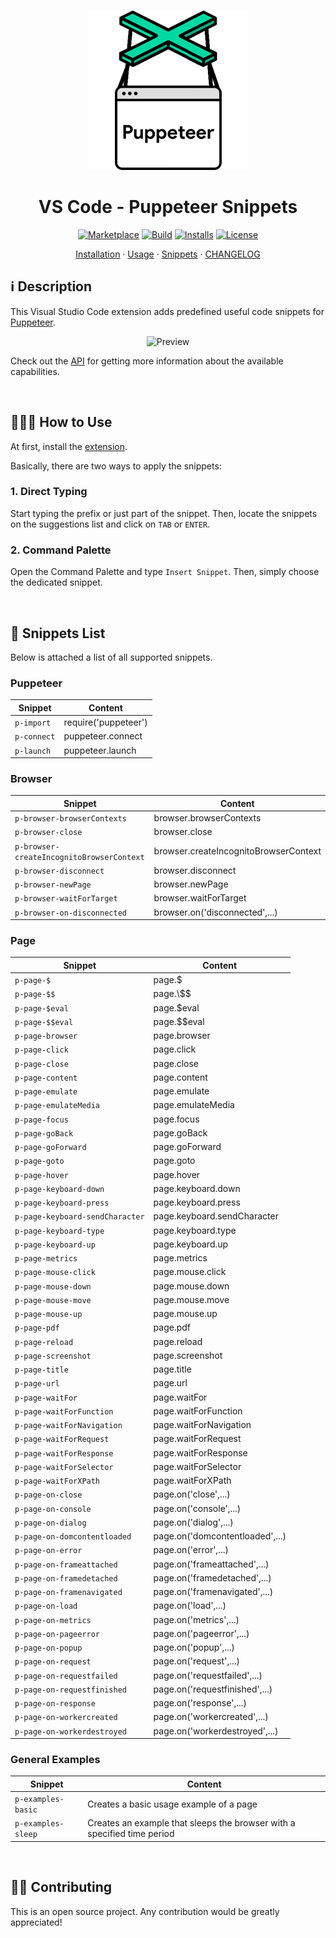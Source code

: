 <p align="center">
  <img src="https://github.com/nitayneeman/vscode-puppeteer-snippets/blob/master/images/puppeteer-logo.png?raw=true" alt="Puppeteer Logo">
</p>

<h1 align="center">VS Code - Puppeteer Snippets</h1>

<p align="center">
  <a href="https://marketplace.visualstudio.com/items?itemName=nitayneeman.puppeteer-snippets"><img src="https://vsmarketplacebadge.apphb.com/version/nitayneeman.puppeteer-snippets.svg?label=Puppeteer%20Snippets&&color=40b5a4" alt="Marketplace"></a>
  <a href="https://travis-ci.com/nitayneeman/vscode-puppeteer-snippets"><img src="https://travis-ci.com/nitayneeman/vscode-puppeteer-snippets.svg?token=vHfpxFNvotCsScqrpvMs&branch=master" alt="Build"></a>
  <a href="https://marketplace.visualstudio.com/items?itemName=nitayneeman.puppeteer-snippets"><img src="https://vsmarketplacebadge.apphb.com/installs/nitayneeman.puppeteer-snippets.svg?color=blue" alt="Installs"></a>
  <a href="https://github.com/nitayneeman/vscode-puppeteer-snippets/blob/master/LICENSE"><img src="https://img.shields.io/badge/license-MIT-lightgray.svg" alt="License"></a>
</p>

<p align="center">
  <a href="https://marketplace.visualstudio.com/items?itemName=nitayneeman.puppeteer-snippets">Installation</a> ·
  <a href="https://github.com/nitayneeman/vscode-puppeteer-snippets#-how-to-use">Usage</a> ·
  <a href="https://github.com/nitayneeman/vscode-puppeteer-snippets#-snippets-list">Snippets</a> ·
  <a href="https://github.com/nitayneeman/vscode-puppeteer-snippets/blob/master/CHANGELOG.md">CHANGELOG</a>
</p>

## ℹ️️ Description

This Visual Studio Code extension adds predefined useful code snippets for [Puppeteer](https://pptr.dev/).

<p align="center">
  <img src="https://github.com/nitayneeman/vscode-puppeteer-snippets/blob/master/images/preview.gif?raw=true" alt="Preview">
</p>

Check out the [API](https://pptr.dev/#?product=Puppeteer&show=outline) for getting more information about the available capabilities.

<br>

## 👨🏻‍🏫 How to Use

At first, install the [extension](https://marketplace.visualstudio.com/items?itemName=nitayneeman.puppeteer-snippets).

Basically, there are two ways to apply the snippets:

### 1. Direct Typing

Start typing the prefix or just part of the snippet. Then, locate the snippets on the suggestions list and click on `TAB` or `ENTER`.

### 2. Command Palette

Open the Command Palette and type `Insert Snippet`. Then, simply choose the dedicated snippet.

<br>

## 📄 Snippets List

Below is attached a list of all supported snippets.

### Puppeteer

| Snippet     | Content              |
| ----------- | -------------------- |
| `p-import`  | require('puppeteer') |
| `p-connect` | puppeteer.connect    |
| `p-launch`  | puppeteer.launch     |

### Browser

| Snippet                                   | Content                               |
| ----------------------------------------- | ------------------------------------- |
| `p-browser-browserContexts`               | browser.browserContexts               |
| `p-browser-close`                         | browser.close                         |
| `p-browser-createIncognitoBrowserContext` | browser.createIncognitoBrowserContext |
| `p-browser-disconnect`                    | browser.disconnect                    |
| `p-browser-newPage`                       | browser.newPage                       |
| `p-browser-waitForTarget`                 | browser.waitForTarget                 |
| `p-browser-on-disconnected`               | browser.on('disconnected',...)        |

### Page

| Snippet                         | Content                         |
| ------------------------------- | ------------------------------- |
| `p-page-$`                      | page.\$                         |
| `p-page-$$`                     | page.\\$\$                      |
| `p-page-$eval`                  | page.\$eval                     |
| `p-page-$$eval`                 | page.\$\$eval                   |
| `p-page-browser`                | page.browser                    |
| `p-page-click`                  | page.click                      |
| `p-page-close`                  | page.close                      |
| `p-page-content`                | page.content                    |
| `p-page-emulate`                | page.emulate                    |
| `p-page-emulateMedia`           | page.emulateMedia               |
| `p-page-focus`                  | page.focus                      |
| `p-page-goBack`                 | page.goBack                     |
| `p-page-goForward`              | page.goForward                  |
| `p-page-goto`                   | page.goto                       |
| `p-page-hover`                  | page.hover                      |
| `p-page-keyboard-down`          | page.keyboard.down              |
| `p-page-keyboard-press`         | page.keyboard.press             |
| `p-page-keyboard-sendCharacter` | page.keyboard.sendCharacter     |
| `p-page-keyboard-type`          | page.keyboard.type              |
| `p-page-keyboard-up`            | page.keyboard.up                |
| `p-page-metrics`                | page.metrics                    |
| `p-page-mouse-click`            | page.mouse.click                |
| `p-page-mouse-down`             | page.mouse.down                 |
| `p-page-mouse-move`             | page.mouse.move                 |
| `p-page-mouse-up`               | page.mouse.up                   |
| `p-page-pdf`                    | page.pdf                        |
| `p-page-reload`                 | page.reload                     |
| `p-page-screenshot`             | page.screenshot                 |
| `p-page-title`                  | page.title                      |
| `p-page-url`                    | page.url                        |
| `p-page-waitFor`                | page.waitFor                    |
| `p-page-waitForFunction`        | page.waitForFunction            |
| `p-page-waitForNavigation`      | page.waitForNavigation          |
| `p-page-waitForRequest`         | page.waitForRequest             |
| `p-page-waitForResponse`        | page.waitForResponse            |
| `p-page-waitForSelector`        | page.waitForSelector            |
| `p-page-waitForXPath`           | page.waitForXPath               |
| `p-page-on-close`               | page.on('close',...)            |
| `p-page-on-console`             | page.on('console',...)          |
| `p-page-on-dialog`              | page.on('dialog',...)           |
| `p-page-on-domcontentloaded`    | page.on('domcontentloaded',...) |
| `p-page-on-error`               | page.on('error',...)            |
| `p-page-on-frameattached`       | page.on('frameattached',...)    |
| `p-page-on-framedetached`       | page.on('framedetached',...)    |
| `p-page-on-framenavigated`      | page.on('framenavigated',...)   |
| `p-page-on-load`                | page.on('load',...)             |
| `p-page-on-metrics`             | page.on('metrics',...)          |
| `p-page-on-pageerror`           | page.on('pageerror',...)        |
| `p-page-on-popup`               | page.on('popup',...)            |
| `p-page-on-request`             | page.on('request',...)          |
| `p-page-on-requestfailed`       | page.on('requestfailed',...)    |
| `p-page-on-requestfinished`     | page.on('requestfinished',...)  |
| `p-page-on-response`            | page.on('response',...)         |
| `p-page-on-workercreated`       | page.on('workercreated',...)    |
| `p-page-on-workerdestroyed`     | page.on('workerdestroyed',...)  |

### General Examples

| Snippet            | Content                                                                 |
| ------------------ | ----------------------------------------------------------------------- |
| `p-examples-basic` | Creates a basic usage example of a page                                 |
| `p-examples-sleep` | Creates an example that sleeps the browser with a specified time period |

<br>

## 💁🏻 Contributing

This is an open source project. Any contribution would be greatly appreciated!
